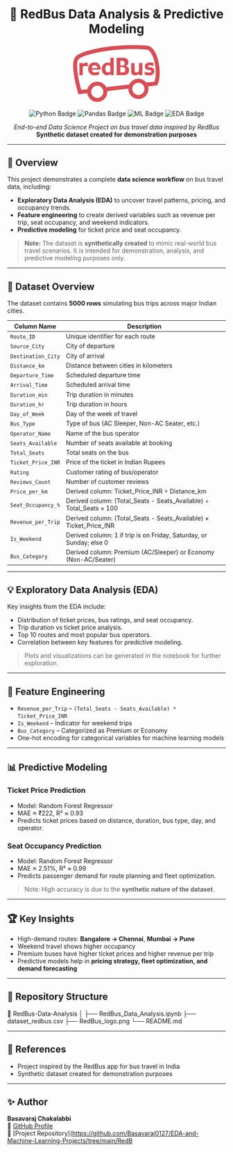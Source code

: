 <h1 align="center">🚌 RedBus Data Analysis & Predictive Modeling</h1>

<p align="center">
    <a href="https://github.com/Basavaraj0127/EDA-and-Machine-Learning-Projects/tree/main/RedBus-Data-Analysis" title="Go to Project Repository">
        <img src="./RedBus_logo.png" width="200" alt="RedBus Logo">
    </a>
</p>

<p align="center">
    <img src="https://img.shields.io/badge/Python-3776AB?style=for-the-badge&logo=python&logoColor=white" alt="Python Badge">
    <img src="https://img.shields.io/badge/Pandas-150458?style=for-the-badge&logo=pandas&logoColor=white" alt="Pandas Badge">
    <img src="https://img.shields.io/badge/Machine_Learning-F7931E?style=for-the-badge&logo=tensorflow&logoColor=white" alt="ML Badge">
    <img src="https://img.shields.io/badge/EDA-F7DF1E?style=for-the-badge&logo=chartdotjs&logoColor=black" alt="EDA Badge">
</p>

<p align="center">
  <i>End-to-end Data Science Project on bus travel data inspired by RedBus</i><br>
  <b>Synthetic dataset created for demonstration purposes</b>
</p>

---

## 📘 Overview

This project demonstrates a complete **data science workflow** on bus travel data, including:

- **Exploratory Data Analysis (EDA)** to uncover travel patterns, pricing, and occupancy trends.  
- **Feature engineering** to create derived variables such as revenue per trip, seat occupancy, and weekend indicators.  
- **Predictive modeling** for ticket price and seat occupancy.  

> **Note:** The dataset is **synthetically created** to mimic real-world bus travel scenarios. It is intended for demonstration, analysis, and predictive modeling purposes only.

---

## 🧩 Dataset Overview

The dataset contains **5000 rows** simulating bus trips across major Indian cities.

| Column Name             | Description                                                                 |
|-------------------------|-----------------------------------------------------------------------------|
| `Route_ID`              | Unique identifier for each route                                           |
| `Source_City`           | City of departure                                                          |
| `Destination_City`      | City of arrival                                                            |
| `Distance_km`           | Distance between cities in kilometers                                      |
| `Departure_Time`        | Scheduled departure time                                                   |
| `Arrival_Time`          | Scheduled arrival time                                                     |
| `Duration_min`          | Trip duration in minutes                                                   |
| `Duration_hr`           | Trip duration in hours                                                     |
| `Day_of_Week`           | Day of the week of travel                                                  |
| `Bus_Type`              | Type of bus (AC Sleeper, Non-AC Seater, etc.)                              |
| `Operator_Name`         | Name of the bus operator                                                  |
| `Seats_Available`       | Number of seats available at booking                                       |
| `Total_Seats`           | Total seats on the bus                                                     |
| `Ticket_Price_INR`      | Price of the ticket in Indian Rupees                                       |
| `Rating`                | Customer rating of bus/operator                                            |
| `Reviews_Count`         | Number of customer reviews                                                |
| `Price_per_km`          | Derived column: Ticket_Price_INR ÷ Distance_km                             |
| `Seat_Occupancy_%`      | Derived column: (Total_Seats - Seats_Available) ÷ Total_Seats × 100       |
| `Revenue_per_Trip`      | Derived column: (Total_Seats - Seats_Available) × Ticket_Price_INR        |
| `Is_Weekend`            | Derived column: 1 if trip is on Friday, Saturday, or Sunday; else 0        |
| `Bus_Category`          | Derived column: Premium (AC/Sleeper) or Economy (Non-AC/Seater)           |

---

## 💡 Exploratory Data Analysis (EDA)

Key insights from the EDA include:

- Distribution of ticket prices, bus ratings, and seat occupancy.  
- Trip duration vs ticket price analysis.  
- Top 10 routes and most popular bus operators.  
- Correlation between key features for predictive modeling.  

> Plots and visualizations can be generated in the notebook for further exploration.

---

## 🔧 Feature Engineering

- `Revenue_per_Trip` – `(Total_Seats - Seats_Available) * Ticket_Price_INR`  
- `Is_Weekend` – Indicator for weekend trips  
- `Bus_Category` – Categorized as Premium or Economy  
- One-hot encoding for categorical variables for machine learning models  

---

## 📊 Predictive Modeling

### Ticket Price Prediction
- Model: Random Forest Regressor  
- MAE ≈ ₹222, R² ≈ 0.93  
- Predicts ticket prices based on distance, duration, bus type, day, and operator.

### Seat Occupancy Prediction
- Model: Random Forest Regressor  
- MAE ≈ 2.51%, R² ≈ 0.99  
- Predicts passenger demand for route planning and fleet optimization.

> Note: High accuracy is due to the **synthetic nature of the dataset**.

---

## 🏆 Key Insights

- High-demand routes: **Bangalore → Chennai**, **Mumbai → Pune**  
- Weekend travel shows higher occupancy  
- Premium buses have higher ticket prices and higher revenue per trip  
- Predictive models help in **pricing strategy, fleet optimization, and demand forecasting**

---

## 📂 Repository Structure

📁 RedBus-Data-Analysis
│
├── RedBus_Data_Analysis.ipynb
├── dataset_redbus.csv
├── RedBus_logo.png
└── README.md


---

## 🔗 References

- Project inspired by the RedBus app for bus travel in India  
- Synthetic dataset created for demonstration purposes

---

## ✨ Author

**Basavaraj Chakalabbi**  
📎 [GitHub Profile](https://github.com/Basavaraj0127)  
📂 [Project Repository](https://github.com/Basavaraj0127/EDA-and-Machine-Learning-Projects/tree/main/RedB
